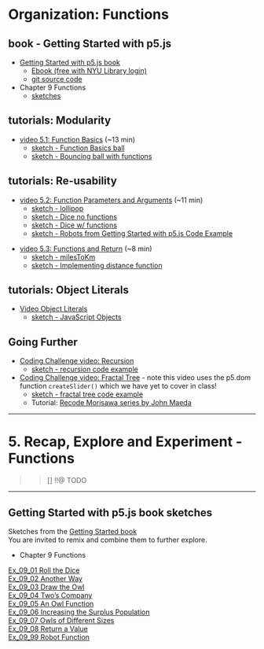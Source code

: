 # Organization: Functions

<!-- 
https://docs.google.com/document/d/1-3Ti4n0kBs7TeI5E9ZDPDwqP7IZqMn2ckHZxaS9ihYg/edit
JHT Week 5 Worksheet
 -->

<!-- 
_The videos in this section were created ~2 years ago. They use different editors for p5.js. All of the concepts should still apply, however, there are some minor changes. Most notably in JavaScript `let` is now the preferred way to declare a variable over `var`. If you would like to learn more about this you can [watch this video about let vs var](https://youtu.be/q8SHaDQdul0)._ 
-->

<!-- 
>> !!@ object literals use for modularity/encapsulation
functions modularize behavior
object literals modularize state/data
function MakeEntity(it) {
  it.action = function (it) {
    //....
  };
  return it;
}
let ent1 = MakeEntity({});
ent1.action(ent1);
let ent2 = MakeEntity({x: 0});
OR: 
action(ent1)

>> add to week 6 & week 7
> draw function as looping in time
> recursion as a form of looping

 -->

## book - Getting Started with p5.js 
* [Getting Started with p5.js book](http://amzn.to/2ckixCW) 
    * [Ebook (free with NYU Library login)](https://ebookcentral.proquest.com/lib/nyulibrary-ebooks/detail.action?docID=4333728) 
    * [git source code](https://github.com/lmccart/gswp5.js-code)
*  Chapter 9 Functions
    * [sketches](https://editor.p5js.org/jht1493/collections/RNo3VMponN)

## tutorials: Modularity

- [video 5.1: Function Basics](https://thecodingtrain.com/beginners/p5js/5.1-function-basics.html) (~13 min)
  - [sketch - Function Basics ball](https://editor.p5js.org/codingtrain/sketches/omHOuJY1) 
  - [sketch - Bouncing ball with functions](https://editor.p5js.org/icm/sketches/H1Oq4qta)

<!-- 
>> !!@  uses object literals 
>> !!@  expand with multiple balls
array add
array remove
-->

## tutorials: Re-usability

- [video 5.2: Function Parameters and Arguments](https://thecodingtrain.com/beginners/p5js/5.2-parameters-arguments.html) (~11 min)
  - [sketch - lollipop](https://editor.p5js.org/codingtrain/sketches/eGD-xzsw)
  - [sketch - Dice no functions](https://editor.p5js.org/icm/sketches/ryx70m5tT)
  - [sketch - Dice w/ functions](https://editor.p5js.org/icm/sketches/S1R44qtT)
  - [sketch - Robots from Getting Started with p5.js Code Example](https://editor.p5js.org/icm/sketches/rylf4S5K6)
<!-- >> !!@ expand with object literals -->

- [video 5.3: Functions and Return](https://thecodingtrain.com/beginners/p5js/5.3-return.html) (~8 min)
  - [sketch - milesToKm](https://editor.p5js.org/codingtrain/sketches/twpIiI-v)
  - [sketch - Implementing distance function](https://editor.p5js.org/icm/sketches/HJgR7UcKa)

<!-- - [5.1: Function Basics - video tutorial](https://www.youtube.com/watch?v=wRHAitGzBrg&list=PLRqwX-V7Uu6Zy51Q-x9tMWIv9cueOFTFA&index=16)
- [5.2: Function Parameters and Arguments - video tutorial](https://www.youtube.com/watch?v=zkc417YapfE&list=PLRqwX-V7Uu6Zy51Q-x9tMWIv9cueOFTFA&index=17)
- [5.3: Functions and Return - video tutorial](https://www.youtube.com/watch?v=qRnUBiTJ66Y&list=PLRqwX-V7Uu6Zy51Q-x9tMWIv9cueOFTFA&index=18) -->

<!-- ## Getting Started with p5.js book
- Chapter 9 of [Getting Started with p5.js book](http://amzn.to/2ckixCW) | [Ebook (free with NYU Library login)](https://ebookcentral.proquest.com/lib/nyulibrary-ebooks/detail.action?docID=4333728) | [Code](https://github.com/lmccart/gswp5.js-code) -->

## tutorials: Object Literals

- [Video Object Literals](https://www.youtube.com/watch?v=-e5h4IGKZRY) 
  - [sketch - JavaScript Objects](https://editor.p5js.org/codingtrain/sketches/6J5VPMbW)

## Going Further

- [Coding Challenge video: Recursion](https://youtu.be/jPsZwrV9ld0)
  - [sketch - recursion code example](https://editor.p5js.org/icm/sketches/Hyevi8ct6)
- [Coding Challenge video: Fractal Tree](https://youtu.be/0jjeOYMjmDU) - note this video uses the p5.dom function `createSlider()` which we have yet to cover in class!
  - [sketch - fractal tree code example](https://editor.p5js.org/icm/sketches/rkZAJ6PtX)
  - Tutorial: [Recode Morisawa series by John Maeda](https://github.com/itpresidents/icm-help-sessions-2020/blob/master/session-05/session-05-example.md)

-------------------------------------------------------------------------------
# 5. Recap, Explore and Experiment - Functions

<!-- >> object literals -- passing an returning -->
<!-- >> arrays with object literals -->

<!-- 
>> array of createGraphics layers.
https://p5js.org/reference/#/p5/createGraphics
createGraphics(w, h, [renderer])
p5.Graphics: offscreen graphics buffer
 -->

<!-- >> slider ui + read out ui -->
<!-- >> text input ui -->

>> [] !!@ TODO

-------------------------------------------------------------------------------
## Getting Started with p5.js book sketches

<!-- >> need to do more with return.
>> return random color, loc, obj literal -->

Sketches from the [Getting Started book](http://amzn.to/2ckixCW)   
You are invited to remix and combine them to further explore.

- Chapter 9 Functions

[Ex_09_01 Roll the Dice](https://editor.p5js.org/jht1493/sketches/uetaqd2FH)  
[Ex_09_02 Another Way](https://editor.p5js.org/jht1493/sketches/oK-w6sUbz)  
[Ex_09_03 Draw the Owl](https://editor.p5js.org/jht1493/sketches/DdDo_LBJa)  
[Ex_09_04 Two’s Company](https://editor.p5js.org/jht1493/sketches/sa96pUoKH)  
[Ex_09_05 An Owl Function](https://editor.p5js.org/jht1493/sketches/NAl5YSdTI_)  
[Ex_09_06 Increasing the Surplus Population](https://editor.p5js.org/jht1493/sketches/AVYN7MUVc)  
[Ex_09_07 Owls of Different Sizes](https://editor.p5js.org/jht1493/sketches/45Cv8Gi4i)  
[Ex_09_08 Return a Value](https://editor.p5js.org/jht1493/sketches/xAc-jbG9y)  
[Ex_09_99 Robot Function](https://editor.p5js.org/jht1493/sketches/7QXYp9M8Z)

